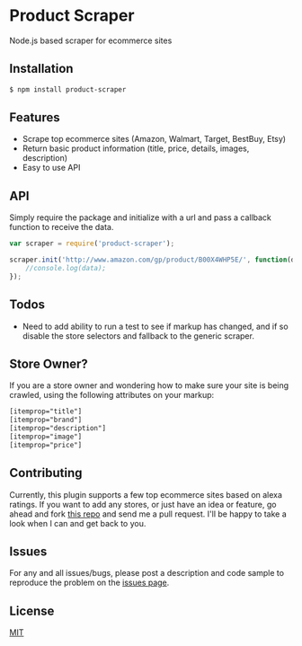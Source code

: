 # Product Scraper
Node.js based scraper for ecommerce sites

## Installation

```bash
$ npm install product-scraper
```

## Features

  * Scrape top ecommerce sites (Amazon, Walmart, Target, BestBuy, Etsy)
  * Return basic product information (title, price, details, images, description)
  * Easy to use API

## API
Simply require the package and initialize with a url and pass a callback function to receive the data.

```js
var scraper = require('product-scraper');

scraper.init('http://www.amazon.com/gp/product/B00X4WHP5E/', function(data){
	//console.log(data);
});
```

## Todos

  * Need to add ability to run a test to see if markup has changed, and if so disable the store selectors and fallback to the generic scraper.

## Store Owner?

If you are a store owner and wondering how to make sure your site is being crawled, using the following attributes on your markup:

```html
[itemprop="title"]
[itemprop="brand"]
[itemprop="description"]
[itemprop="image"]
[itemprop="price"]
```

## Contributing
Currently, this plugin supports a few top ecommerce sites based on alexa ratings. If you want to add any stores, or just have an idea or feature, go ahead and fork [this repo](https://github.com/jonstuebe/product-scraper/) and send me a pull request. I'll be happy to take a look when I can and get back to you.

## Issues

For any and all issues/bugs, please post a description and code sample to reproduce the problem on the [issues page](https://github.com/jonstuebe/product-scraper/issues).

## License

  [MIT](LICENSE)